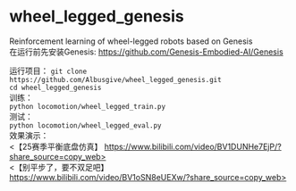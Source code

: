 # wheel_legged_genesis
Reinforcement learning of wheel-legged robots based on Genesis  
在运行前先安装Genesis:
<https://github.com/Genesis-Embodied-AI/Genesis>

运行项目：
`git clone https://github.com/Albusgive/wheel_legged_genesis.git`  
`cd wheel_legged_genesis`  
训练：  
`python locomotion/wheel_legged_train.py`  
测试：  
`python locomotion/wheel_legged_eval.py`  
效果演示：  
<【25赛季平衡底盘仿真】 https://www.bilibili.com/video/BV1DUNHe7EjP/?share_source=copy_web>   
<【别平步了，要不双足吧】 https://www.bilibili.com/video/BV1oSN8eUEXw/?share_source=copy_web>  
